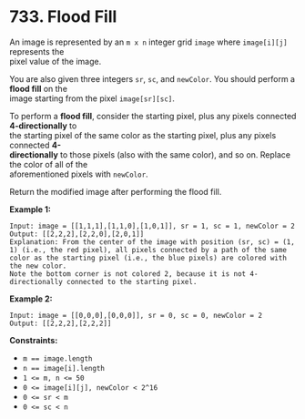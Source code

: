 # 733. Flood Fill

An image is represented by an `m x n` integer grid `image` where `image[i][j]` represents the  
pixel value of the image.

You are also given three integers `sr`, `sc`, and `newColor`. You should perform a **flood fill** on the  
image starting from the pixel `image[sr][sc]`.

To perform a **flood fill**, consider the starting pixel, plus any pixels connected **4-directionally** to  
the starting pixel of the same color as the starting pixel, plus any pixels connected **4-  
directionally** to those pixels (also with the same color), and so on. Replace the color of all of the  
aforementioned pixels with `newColor`.

Return the modified image after performing the flood fill.

**Example 1:**

    Input: image = [[1,1,1],[1,1,0],[1,0,1]], sr = 1, sc = 1, newColor = 2
    Output: [[2,2,2],[2,2,0],[2,0,1]]
    Explanation: From the center of the image with position (sr, sc) = (1, 1) (i.e., the red pixel), all pixels connected by a path of the same color as the starting pixel (i.e., the blue pixels) are colored with the new color.
    Note the bottom corner is not colored 2, because it is not 4-directionally connected to the starting pixel.

**Example 2:**

    Input: image = [[0,0,0],[0,0,0]], sr = 0, sc = 0, newColor = 2
    Output: [[2,2,2],[2,2,2]]

**Constraints:**

- `m == image.length`
- `n == image[i].length`
- `1 <= m, n <= 50`
- `0 <= image[i][j], newColor < 2^16`
- `0 <= sr < m`
- `0 <= sc < n`
